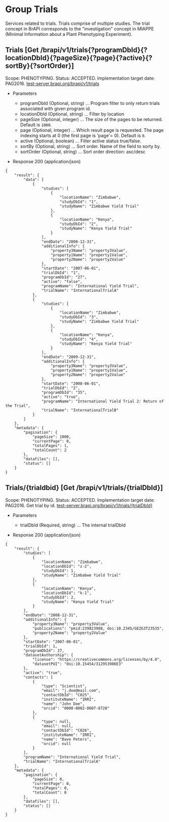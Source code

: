 
# Group Trials

Services related to trials. Trials comprise of multiple studies. The trial concept in BrAPI corresponds to the "investigation" concept in MIAPPE (Minimal Information about a Plant Phenotyping Experiment).




## Trials [Get /brapi/v1/trials{?programDbId}{?locationDbId}{?pageSize}{?page}{?active}{?sortBy}{?sortOrder}]

 Scope: PHENOTYPING. Status: ACCEPTED. Implementation target date: PAG2016.
<a href="https://test-server.brapi.org/brapi/v1/trials"> test-server.brapi.org/brapi/v1/trials</a> 

+ Parameters
    + programDbId (Optional, string) ... Program filter to only return trials associated with given program id.
    + locationDbId (Optional, string) ... Filter by location
    + pageSize (Optional, integer) ... The size of the pages to be returned. Default is `1000`.
    + page (Optional, integer) ... Which result page is requested. The page indexing starts at 0 (the first page is 'page'= 0). Default is `0`.
    + active (Optional, boolean) ... Filter active status true/false.
    + sortBy (Optional, string) ... Sort order. Name of the field to sorty by.
    + sortOrder (Optional, string) ... Sort order direction: asc/desc


+ Response 200 (application/json)
```
{
    "result": {
        "data": [
            {
                "studies": [
                    {
                        "locationName": "Zimbabwe",
                        "studyDbId": "1",
                        "studyName": "Zimbabwe Yield Trial"
                    },
                    {
                        "locationName": "Kenya",
                        "studyDbId": "2",
                        "studyName": "Kenya Yield Trial"
                    }
                ],
                "endDate": "2008-12-31",
                "additionalInfo": {
                    "property3Name": "property3Value",
                    "property1Name": "property1Value",
                    "property2Name": "property2Value"
                },
                "startDate": "2007-06-01",
                "trialDbId": "1",
                "programDbId": "27",
                "active": "false",
                "programName": "International Yield Trial",
                "trialName": "InternationalTrialA"
            },
            {
                "studies": [
                    {
                        "locationName": "Zimbabwe",
                        "studyDbId": "3",
                        "studyName": "Zimbabwe Yield Trial"
                    },
                    {
                        "locationName": "Kenya",
                        "studyDbId": "4",
                        "studyName": "Kenya Yield Trial"
                    }
                ],
                "endDate": "2009-12-31",
                "additionalInfo": {
                    "property3Name": "property3Value",
                    "property1Name": "property1Value",
                    "property2Name": "property2Value"
                },
                "startDate": "2008-06-01",
                "trialDbId": "2",
                "programDbId": "35",
                "active": "true",
                "programName": "International Yield Trial 2: Return of the Trial",
                "trialName": "InternationalTrialB"
            }
        ]
    },
    "metadata": {
        "pagination": {
            "pageSize": 1000,
            "currentPage": 0,
            "totalPages": 1,
            "totalCount": 2
        },
        "datafiles": [],
        "status": []
    }
}
```

## Trials/{trialdbid} [Get /brapi/v1/trials/{trialDbId}]

 Scope: PHENOTYPING. Status: ACCEPTED. Implementation target date: PAG2016.
Get trial by id.
<a href="https://test-server.brapi.org/brapi/v1/trials"> test-server.brapi.org/brapi/v1/trials/{trialDbId}</a> 

+ Parameters
    + trialDbId (Required, string) ... The internal trialDbId


+ Response 200 (application/json)
```
{
    "result": {
        "studies": [
            {
                "locationName": "Zimbabwe",
                "locationDbId": "z-2",
                "studyDbId": 1,
                "studyName": "Zimbabwe Yield Trial"
            },
            {
                "locationName": "Kenya",
                "locationDbId": "k-1",
                "studyDbId": 2,
                "studyName": "Kenya Yield Trial"
            }
        ],
        "endDate": "2008-12-31",
        "additionalInfo": {
            "property3Name": "property3Value",
            "publications": "pmid:239823988, doi:10.2345/GEZG3T23535",
            "property2Name": "property2Value"
        },
        "startDate": "2007-06-01",
        "trialDbId": 1,
        "programDbId": 27,
        "datasetAuthorship": {
            "license": "https://creativecommons.org/licenses/by/4.0",
            "datasetPUI": "doi:10.15454/312953986E3"
        },
        "active": "true",
        "contacts": [
            {
                "type": "Scientist",
                "email": "j.doe@mail.com",
                "contactDbId": "C025",
                "instituteName": "IRRI",
                "name": "John Doe",
                "orcid": "0000-0002-0607-8728"
            },
            {
                "type": null,
                "email": null,
                "contactDbId": "C026",
                "instituteName": "IRRI",
                "name": "Dave Peters",
                "orcid": null
            }
        ],
        "programName": "International Yield Trial",
        "trialName": "InternationalTrialA"
    },
    "metadata": {
        "pagination": {
            "pageSize": 0,
            "currentPage": 0,
            "totalPages": 0,
            "totalCount": 0
        },
        "datafiles": [],
        "status": []
    }
}
```